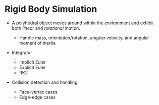 # Rigid Body Simulation
- A polyhedral object moves around within the environment and exhibit both *linear* and *rotational* motion.
  - Handle mass, orientation/rotation, angular velocity, and angular moment of inertia

- Integrator
  - Implicit Euler
  - Explicit Euler
  - RK2

- Collision detection and handling
  - Face-vertex cases
  - Edge-edge cases
